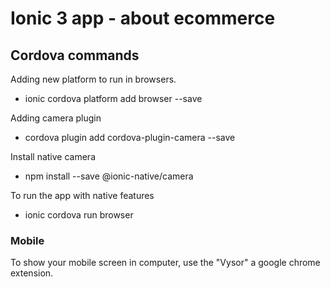 # Ionic 3 app - about ecommerce

## Cordova commands
Adding new platform to run in browsers.
- ionic cordova platform add browser --save

Adding camera plugin
- cordova plugin add cordova-plugin-camera --save

Install native camera
- npm install --save @ionic-native/camera

To run the app with native features
- ionic cordova run browser

### Mobile
To show your mobile screen in computer, use the "Vysor" a google chrome extension.

